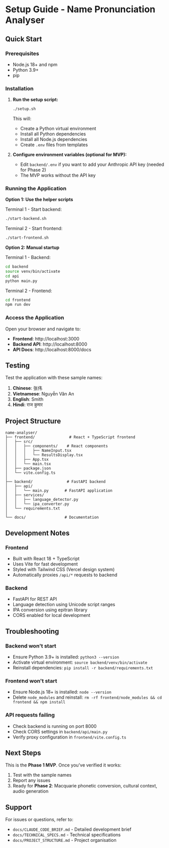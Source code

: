 # Setup Guide - Name Pronunciation Analyser

## Quick Start

### Prerequisites
- Node.js 18+ and npm
- Python 3.9+
- pip

### Installation

1. **Run the setup script:**
   ```bash
   ./setup.sh
   ```

   This will:
   - Create a Python virtual environment
   - Install all Python dependencies
   - Install all Node.js dependencies
   - Create `.env` files from templates

2. **Configure environment variables (optional for MVP):**
   - Edit `backend/.env` if you want to add your Anthropic API key (needed for Phase 2)
   - The MVP works without the API key

### Running the Application

**Option 1: Use the helper scripts**

Terminal 1 - Start backend:
```bash
./start-backend.sh
```

Terminal 2 - Start frontend:
```bash
./start-frontend.sh
```

**Option 2: Manual startup**

Terminal 1 - Backend:
```bash
cd backend
source venv/bin/activate
cd api
python main.py
```

Terminal 2 - Frontend:
```bash
cd frontend
npm run dev
```

### Access the Application

Open your browser and navigate to:
- **Frontend**: http://localhost:3000
- **Backend API**: http://localhost:8000
- **API Docs**: http://localhost:8000/docs

## Testing

Test the application with these sample names:

1. **Chinese**: 张伟
2. **Vietnamese**: Nguyễn Văn An
3. **English**: Smith
4. **Hindi**: राज कुमार

## Project Structure

```
name-analyser/
├── frontend/               # React + TypeScript frontend
│   ├── src/
│   │   ├── components/    # React components
│   │   │   ├── NameInput.tsx
│   │   │   └── ResultsDisplay.tsx
│   │   ├── App.tsx
│   │   └── main.tsx
│   ├── package.json
│   └── vite.config.ts
│
├── backend/               # FastAPI backend
│   ├── api/
│   │   └── main.py       # FastAPI application
│   ├── services/
│   │   ├── language_detector.py
│   │   └── ipa_converter.py
│   └── requirements.txt
│
└── docs/                 # Documentation
```

## Development Notes

### Frontend
- Built with React 18 + TypeScript
- Uses Vite for fast development
- Styled with Tailwind CSS (Vercel design system)
- Automatically proxies `/api/*` requests to backend

### Backend
- FastAPI for REST API
- Language detection using Unicode script ranges
- IPA conversion using epitran library
- CORS enabled for local development

## Troubleshooting

### Backend won't start
- Ensure Python 3.9+ is installed: `python3 --version`
- Activate virtual environment: `source backend/venv/bin/activate`
- Reinstall dependencies: `pip install -r backend/requirements.txt`

### Frontend won't start
- Ensure Node.js 18+ is installed: `node --version`
- Delete `node_modules` and reinstall: `rm -rf frontend/node_modules && cd frontend && npm install`

### API requests failing
- Check backend is running on port 8000
- Check CORS settings in `backend/api/main.py`
- Verify proxy configuration in `frontend/vite.config.ts`

## Next Steps

This is the **Phase 1 MVP**. Once you've verified it works:

1. Test with the sample names
2. Report any issues
3. Ready for **Phase 2**: Macquarie phonetic conversion, cultural context, audio generation

## Support

For issues or questions, refer to:
- `docs/CLAUDE_CODE_BRIEF.md` - Detailed development brief
- `docs/TECHNICAL_SPECS.md` - Technical specifications
- `docs/PROJECT_STRUCTURE.md` - Project organisation
